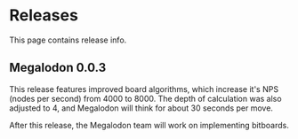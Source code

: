# Releases

This page contains release info.

## Megalodon 0.0.3

This release features improved board algorithms, which increase it's NPS (nodes per second) from 4000 to 8000.
The depth of calculation was also adjusted to 4, and Megalodon will think for about 30 seconds per move.

After this release, the Megalodon team will work on implementing bitboards.